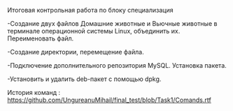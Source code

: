 Итоговая контрольная работа по блоку специализация

-Создание двух файлов Домашние животные и Вьючные животные в терминале операционной системы Linux, объединить их. Переименовать файл. 

-Создание директории, перемещение файла. 

-Подключение дополнительного репозитория MySQL. Установка пакета. 

-Установить и удалить deb-пакет с помощью dpkg. 

История команд : https://github.com/UngureanuMihail/final_test/blob/Task1/Comands.rtf
